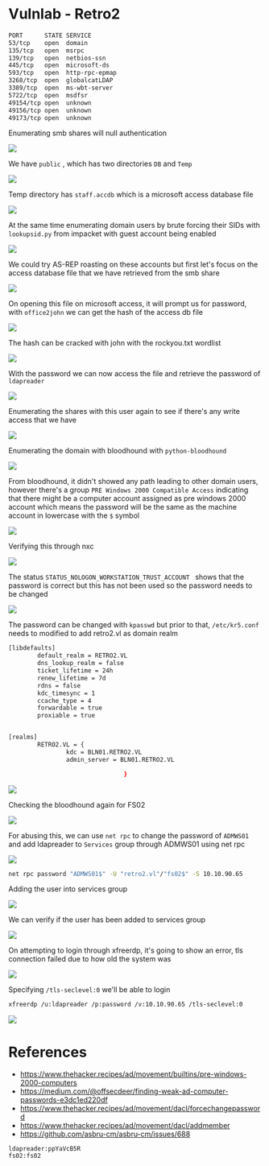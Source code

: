 # Vulnlab - Retro2

```bash
PORT      STATE SERVICE
53/tcp    open  domain
135/tcp   open  msrpc
139/tcp   open  netbios-ssn
445/tcp   open  microsoft-ds
593/tcp   open  http-rpc-epmap
3268/tcp  open  globalcatLDAP
3389/tcp  open  ms-wbt-server
5722/tcp  open  msdfsr
49154/tcp open  unknown
49156/tcp open  unknown
49173/tcp open  unknown
```


Enumerating smb shares will null authentication

<img src="https://i.imgur.com/T2Top5U.png"/>

We have `public` , which has two directories `DB` and `Temp`

<img src="https://i.imgur.com/wAtBYfH.png"/>

Temp directory has `staff.accdb` which is a microsoft access database file

<img src="https://i.imgur.com/yqYxFiv.png"/>

At the same time enumerating domain users by brute forcing their SIDs with `lookupsid.py` from impacket with guest account being enabled

<img src="https://i.imgur.com/FLq2jXN.png"/>

We could try AS-REP roasting on these accounts but first let's focus on the access database file that we have retrieved from the smb share

<img src="https://i.imgur.com/aWbM33m.png"/>

On opening this file on microsoft access, it will prompt us for password, with `office2john` we can get the hash of the access db file

<img src="https://i.imgur.com/xgWzc9I.png"/>

The hash can be cracked with john with the rockyou.txt wordlist

<img src="https://i.imgur.com/AFU0csW.png"/>

With the password we can now access the file and retrieve the password of `ldapreader`

<img src="https://i.imgur.com/cDD9Ikc.png"/>

Enumerating the shares with this user again to see if there's any write access that we have

<img src="https://i.imgur.com/aysV0e1.png"/>

Enumerating the domain with bloodhound  with `python-bloodhound`

<img src="https://i.imgur.com/XzIx3mw.png"/>

From bloodhound, it didn't showed any path leading to other domain users, however there's a group `PRE Windows 2000 Compatible Access` indicating that there might be a computer account assigned as pre windows 2000 account which means the password will be the same as the machine account in lowercase with the `$` symbol

<img src="https://i.imgur.com/2hMiEPL.png"/>

Verifying this through nxc

<img src="https://i.imgur.com/iAcY2x9.png"/>

The status `STATUS_NOLOGON_WORKSTATION_TRUST_ACCOUNT ` shows that the password is correct  but this has not been used so the password needs to be changed

<img src="https://i.imgur.com/u03r1OG.png"/>

The password can be changed with `kpasswd` but prior to that, `/etc/kr5.conf` needs to modified to add retro2.vl as domain realm 

```bash
[libdefaults]
        default_realm = RETRO2.VL
        dns_lookup_realm = false
        ticket_lifetime = 24h
        renew_lifetime = 7d
        rdns = false
        kdc_timesync = 1
        ccache_type = 4
        forwardable = true
        proxiable = true


[realms]        
        RETRO2.VL = {
                kdc = BLN01.RETRO2.VL
                admin_server = BLN01.RETRO2.VL

                                }
```

<img src="https://i.imgur.com/u79MpuQ.png"/>

Checking the bloodhound again for FS02

<img src="https://i.imgur.com/RBOwin7.png"/>

For abusing this, we can use `net rpc` to change the password of `ADMWS01` and add ldapreader to `Services` group through ADMWS01 using net rpc

<img src="https://i.imgur.com/UWskWMs.png"/>

```bash
net rpc password "ADMWS01$" -U "retro2.vl"/"fs02$" -S 10.10.90.65
```

Adding the user into services group

<img src="https://i.imgur.com/pU5y2To.png"/>

We can verify if the user has been added to services group

<img src="https://i.imgur.com/NvfR5iV.png"/>

On attempting to login through xfreerdp, it's going to show an error, tls connection failed due to how old the system was

<img src="https://i.imgur.com/vARlDlC.png"/>

Specifying `/tls-seclevel:0` we'll be able to login

```bash
xfreerdp /u:ldapreader /p:password /v:10.10.90.65 /tls-seclevel:0
```

<img src="https://i.imgur.com/bDLocDa.png"/>

# References

- https://www.thehacker.recipes/ad/movement/builtins/pre-windows-2000-computers
- https://medium.com/@offsecdeer/finding-weak-ad-computer-passwords-e3dc1ed220df
- https://www.thehacker.recipes/ad/movement/dacl/forcechangepassword
- https://www.thehacker.recipes/ad/movement/dacl/addmember
- https://github.com/asbru-cm/asbru-cm/issues/688


```
ldapreader:ppYaVcB5R
fs02:fs02
```

